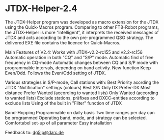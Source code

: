 # JTDX-Helper-2.4
The JTDX-Helper program was developed as macro extension for the JTDX using the Quick-Macros program. Comparing to other FT8-Robot programs, the JTDX-Helper is more “intelligent”, it interprets the received messages of JTDX and acts according to the own pre-programmed QSO strategy. The delivered EXE file contains the licence for Quick-Macros.

Main Features of V2.4:
    Works with JTDX-v2.2-rc155 and v2.2-rc156
    Automatic operation in both "CQ" and "S/P" mode.
    Automatic find of free frequency in CQ-mode
    Automatic changes between CQ and S/P mode with programmable intervals, dependng on band activity.
    New function Keep Even/Odd. Follows the Even/Odd setting of JTDX.

Various strategies in S/P-mode, Call stations with:
    Best Priority acording the JTDX "Notification" settings (colours)
    Best S/N
    Only DX
    Prefer-DX
    Most distance
    Prefer Wanted (according to wanted lists)
    Only Wanted (according to wanted lists)
    Exclude stations, präfixes and DXCC-entities according to exclude lists
    Using of the built in "Filter" function of JTDX

Band-Hopping
    Programmable on daily basis
    Two time ranges per day can be programmed
    Operating band, mode, and strategy can be selected.
    Comfortabel set-up of all parameter
    Easy installation

Feedback to: dg5lp@darc.de
